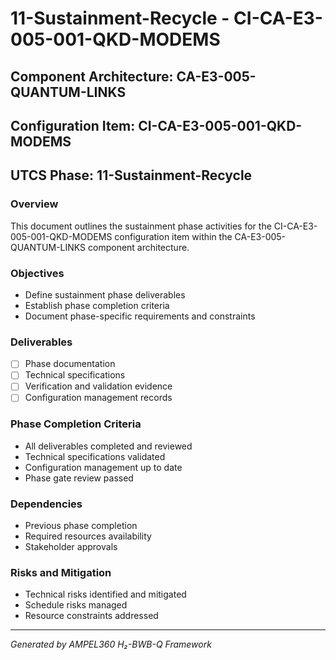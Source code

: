 # 11-Sustainment-Recycle - CI-CA-E3-005-001-QKD-MODEMS

## Component Architecture: CA-E3-005-QUANTUM-LINKS
## Configuration Item: CI-CA-E3-005-001-QKD-MODEMS
## UTCS Phase: 11-Sustainment-Recycle

### Overview
This document outlines the sustainment phase activities for the CI-CA-E3-005-001-QKD-MODEMS configuration item within the CA-E3-005-QUANTUM-LINKS component architecture.

### Objectives
- Define sustainment phase deliverables
- Establish phase completion criteria
- Document phase-specific requirements and constraints

### Deliverables
- [ ] Phase documentation
- [ ] Technical specifications
- [ ] Verification and validation evidence
- [ ] Configuration management records

### Phase Completion Criteria
- All deliverables completed and reviewed
- Technical specifications validated
- Configuration management up to date
- Phase gate review passed

### Dependencies
- Previous phase completion
- Required resources availability
- Stakeholder approvals

### Risks and Mitigation
- Technical risks identified and mitigated
- Schedule risks managed
- Resource constraints addressed

---
*Generated by AMPEL360 H₂-BWB-Q Framework*
